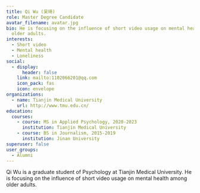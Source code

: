 ```yaml
---
title: Qi Wu (吴琦)
role: Master Degree Candidate
avatar_filename: avatar.jpg
bio: He is focusing on the influence of short video usage on mental health among
  older adults.
interests:
  - Short video
  - Mental health
  - Loneliness
social:
  - display:
      header: false
    link: mailto:1102066201@qq.com
    icon_pack: fas
    icon: envelope
organizations:
  - name: Tianjin Medical University
    url: http://www.tmu.edu.cn/
education:
  courses:
    - course: MS in Applied Psychology, 2020-2023
      institution: Tianjin Medical University
    - course: BS in Journalism, 2015-2019
      institution: Jinan University
superuser: false
user_groups:
  - Alumni
---
```

Qi Wu is a graduate student of Psychology at Tianjin Medical University. He is focusing on the influence of short video usage on mental health among older adults.
